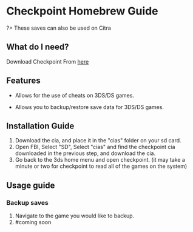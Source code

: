 # Checkpoint Homebrew Guide

?> These saves can also be used on Citra
## What do I need?

Download Checkpoint From [here](https://github.com/BernardoGiordano/Checkpoint/releases/download/v3.7.4/Checkpoint.cia)

## Features
- Allows for the use of cheats on 3DS/DS games. 

- Allows you to backup/restore save data for 3DS/DS games.


## Installation Guide

1. Download the cia, and place it in the "cias" folder on your sd card.
2. Open FBI, Select "SD", Select "cias" and find the checkpoint cia downloaded in the previous step, 
and download the cia.
3. Go back to the 3ds home menu and open checkpoint. (it may take a minute or two for checkpoint to read all of the games on the system)

## Usage guide

### Backup saves

1. Navigate to the game you would like to backup.
2. #coming soon
